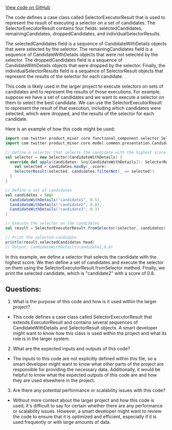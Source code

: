 [View code on GitHub](https://github.com/misbahsy/the-algorithm/product-mixer/core/src/main/scala/com/twitter/product_mixer/core/service/selector_executor/SelectorExecutorResult.scala)

The code defines a case class called SelectorExecutorResult that is used to represent the result of executing a selector on a set of candidates. The SelectorExecutorResult contains four fields: selectedCandidates, remainingCandidates, droppedCandidates, and individualSelectorResults. 

The selectedCandidates field is a sequence of CandidateWithDetails objects that were selected by the selector. The remainingCandidates field is a sequence of CandidateWithDetails objects that were not selected by the selector. The droppedCandidates field is a sequence of CandidateWithDetails objects that were dropped by the selector. Finally, the individualSelectorResults field is a sequence of SelectorResult objects that represent the results of the selector for each candidate.

This code is likely used in the larger project to execute selectors on sets of candidates and to represent the results of those executions. For example, suppose we have a set of candidates and we want to execute a selector on them to select the best candidate. We can use the SelectorExecutorResult to represent the result of that execution, including which candidates were selected, which were dropped, and the results of the selector for each candidate.

Here is an example of how this code might be used:

```scala
import com.twitter.product_mixer.core.functional_component.selector.Selector
import com.twitter.product_mixer.core.model.common.presentation.CandidateWithDetails

// Define a selector that selects the candidate with the highest score
val selector = new Selector[CandidateWithDetails] {
  override def apply(candidates: Seq[CandidateWithDetails]): SelectorResult = {
    val selected = candidates.maxBy(_.score)
    SelectorResult(selected, candidates.filterNot(_ == selected))
  }
}

// Define a set of candidates
val candidates = Seq(
  CandidateWithDetails("candidate1", 0.5),
  CandidateWithDetails("candidate2", 0.8),
  CandidateWithDetails("candidate3", 0.3)
)

// Execute the selector on the candidates
val result = SelectorExecutorResult.fromSelector(selector, candidates)

// Print the selected candidate
println(result.selectedCandidates.head)
// Output: CandidateWithDetails(candidate2,0.8)
``` 

In this example, we define a selector that selects the candidate with the highest score. We then define a set of candidates and execute the selector on them using the SelectorExecutorResult.fromSelector method. Finally, we print the selected candidate, which is "candidate2" with a score of 0.8.
## Questions: 
 1. What is the purpose of this code and how is it used within the larger project?
- This code defines a case class called SelectorExecutorResult that extends ExecutorResult and contains several sequences of CandidateWithDetails and SelectorResult objects. A smart developer might want to know how this class is used within the project and what its role is in the larger system.

2. What are the expected inputs and outputs of this code?
- The inputs to this code are not explicitly defined within this file, so a smart developer might want to know what other parts of the project are responsible for providing the necessary data. Additionally, it would be helpful to know what the expected outputs of this code are and how they are used elsewhere in the project.

3. Are there any potential performance or scalability issues with this code?
- Without more context about the larger project and how this code is used, it's difficult to say for certain whether there are any performance or scalability issues. However, a smart developer might want to review the code to ensure that it is optimized and efficient, especially if it is used frequently or with large amounts of data.